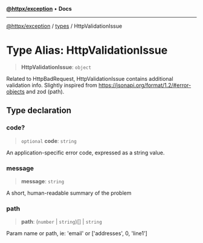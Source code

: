 [**@httpx/exception**](../../README.md) • **Docs**

---

[@httpx/exception](../../README.md) / [types](../README.md) / HttpValidationIssue

# Type Alias: HttpValidationIssue

> **HttpValidationIssue**: `object`

Related to HttpBadRequest, HttpValidationIssue contains additional validation info.
Slightly inspired from https://jsonapi.org/format/1.2/#error-objects
and zod (path).

## Type declaration

### code?

> `optional` **code**: `string`

An application-specific error code, expressed as a string value.

### message

> **message**: `string`

A short, human-readable summary of the problem

### path

> **path**: (`number` \| `string`)[] \| `string`

Param name or path, ie: 'email' or ['addresses', 0, 'line1']

